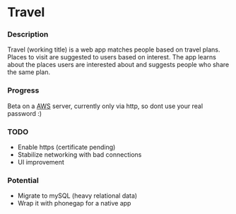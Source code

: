 # Travel
### Description
Travel (working title) is a web app matches people based on travel plans. Places to visit are suggested to users based on interest. The app learns about the places users are interested about and suggests people who share the same plan.
### Progress
Beta on a [AWS](http://54.149.242.171/) server, currently only via http, so dont use your real password :)
### TODO
* Enable https (certificate pending)
* Stabilize networking with bad connections
* UI improvement
### Potential
* Migrate to mySQL (heavy relational data)
* Wrap it with phonegap for a native app
